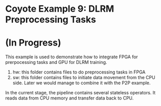 # Coyote Example 9: DLRM Preprocessing Tasks 
# (In Progress)
This example is used to demonstrate how to integrate FPGA for prerpocessing tasks and GPU for DLRM training.

1. hw: this folder contains files to do preprocessing tasks in FPGA
2. sw: this folder contains files to initiate data movement from the CPU side. Later we would manage to combine it with the P2P example.

In the current stage, the pipeline contains several stateless operators.
It reads data from CPU memory and transfer data back to CPU.


